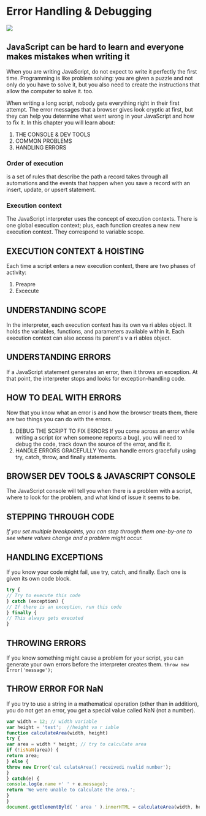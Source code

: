 # **Error Handling & Debugging**
![](https://s3-eu-west-1.amazonaws.com/ih-materials/uploads/upload_8b4fb3b65b3d8e49144f3a40f2ad9e70.png)

## JavaScript can be hard to learn and everyone makes mistakes when writing it
When you are writing JavaScript, do not expect to write it perfectly the first time.
Programming is like problem solving: you are given a puzzle and not only do you have to solve
it, but you also need to create the instructions that allow the computer to solve it. too.

When writing a long script, nobody gets everything right in their first attempt. The error
messages that a browser gives look cryptic at first, but they can help you determine what
went wrong in your JavaScript and how to fix it. In this chapter you will learn about:
1. THE CONSOLE & DEV TOOLS
1. COMMON PROBLEMS
1. HANDLING ERRORS

### Order of execution 
is a set of rules that describe the path a record takes through all automations and the events that happen when you save a record with an insert, update, or upsert statement.
### Execution context
The JavaScript interpreter uses the concept of execution contexts.
There is one global execution context; plus, each function creates a new
new execution context. They correspond to variable scope.
## EXECUTION CONTEXT & HOISTING
Each time a script enters a new execution context, there are two phases of activity:
1. Preapre
1. Excecute
## UNDERSTANDING SCOPE
In the interpreter, each execution context has its own va ri ables object.
It holds the variables, functions, and parameters available within it.
Each execution context can also access its parent's v a ri ables object.

## UNDERSTANDING ERRORS
If a JavaScript statement generates an error, then it throws an exception.
At that point, the interpreter stops and looks for exception-handling code.

## HOW TO DEAL WITH ERRORS
Now that you know what an error is and how the browser treats them,
there are two things you can do with the errors.

1. DEBUG THE SCRIPT TO FIX ERRORS
If you come across an error while writing a script
(or when someone reports a bug), you will need to
debug the code, track down the source of the error,
and fix it.
1. HANDLE ERRORS GRACEFULLY
You can handle errors gracefully using try, catch,
throw, and finally statements.

## BROWSER DEV TOOLS & JAVASCRIPT CONSOLE
The JavaScript console will tell you when there is a problem with a script,
where to look for the problem, and what kind of issue it seems to be.

## STEPPING THROUGH CODE
_If you set multiple breakpoints, you can step
through them one-by-one to see where values
change and a problem might occur._

## HANDLING EXCEPTIONS
If you know your code might fail, use try, catch, and finally.
Each one is given its own code block.
```javascript
try {
// Try to execute this code
} catch (exception) {
// If there is an exception, run this code
} finally {
// This always gets executed
}
```
## THROWING ERRORS
If you know something might cause a problem for your script, you can
generate your own errors before the interpreter creates them.
`throw new Error('message');`

## THROW ERROR FOR NaN
If you try to use a string in a mathematical operation (other than in addition), you do not get
an error, you get a special value called NaN (not a number).
```javascript
var width = 12; // width variable
var height = 'test';  //height va r iable
function calculateArea(width, height)
try {
var area = width * height; // try to calculate area
if (!isNaN(area)) {
return area;
} else {
throw new Error('cal culateArea() receivedi nvalid number'); 
}
} catch(e) {
console.log(e.name +' ' + e.message);
return 'We were unable to calculate the area.';
}
}
document.getElementByld( ' area ' ).innerHTML = calculateArea(width, height);
```
